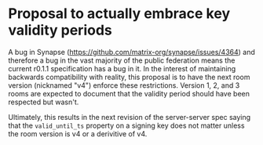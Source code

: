 # Proposal to actually embrace key validity periods

A bug in Synapse (https://github.com/matrix-org/synapse/issues/4364) and therefore a bug in
the vast majority of the public federation means the current r0.1.1 specification has a bug
in it. In the interest of maintaining backwards compatibility with reality, this proposal
is to have the next room version (nicknamed "v4") enforce these restrictions. Version 1, 2,
and 3 rooms are expected to document that the validity period should have been respected
but wasn't.

Ultimately, this results in the next revision of the server-server spec saying that the
`valid_until_ts` property on a signing key does not matter unless the room version is v4
or a derivitive of v4.
